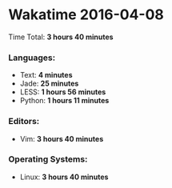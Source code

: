 # Wakatime 2016-04-08

Time Total: **3 hours 40 minutes**

### Languages:
- Text: **4 minutes** 
- Jade: **25 minutes** 
- LESS: **1 hours 56 minutes** 
- Python: **1 hours 11 minutes** 

### Editors:
- Vim: **3 hours 40 minutes** 

### Operating Systems:
- Linux: **3 hours 40 minutes** 


